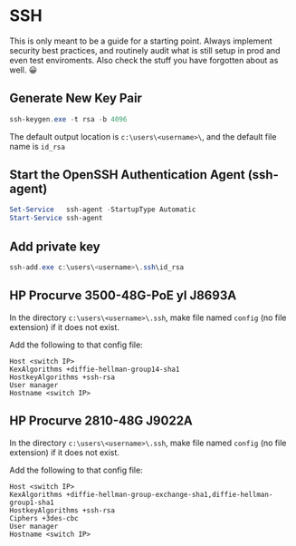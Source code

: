 # SSH
This is only meant to be a guide for a starting point. Always implement security best practices, and routinely audit what is still setup in prod and even test enviroments. Also check the stuff you have forgotten about as well. :grinning:

## Generate New Key Pair
``` ps1
ssh-keygen.exe -t rsa -b 4096
```
The default output location is `c:\users\<username>\`, and the default file name is `id_rsa`

## Start the OpenSSH Authentication Agent (ssh-agent)
``` ps1
Set-Service   ssh-agent -StartupType Automatic
Start-Service ssh-agent
```

## Add private key
``` ps1
ssh-add.exe c:\users\<username>\.ssh\id_rsa
```

## HP Procurve 3500-48G-PoE yl J8693A
In the directory `c:\users\<username>\.ssh`, make file named `config` (no file extension) if it does not exist.

Add the following to that config file:
```
Host <switch IP>
KexAlgorithms +diffie-hellman-group14-sha1
HostkeyAlgorithms +ssh-rsa
User manager
Hostname <switch IP>
```

## HP Procurve 2810-48G J9022A
In the directory `c:\users\<username>\.ssh`, make file named `config` (no file extension) if it does not exist.

Add the following to that config file:
```
Host <switch IP>
KexAlgorithms +diffie-hellman-group-exchange-sha1,diffie-hellman-group1-sha1
HostkeyAlgorithms +ssh-rsa
Ciphers +3des-cbc
User manager
Hostname <switch IP>
```